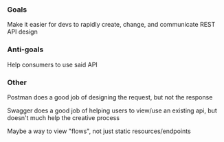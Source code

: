 ### Goals

Make it easier for devs to rapidly create, change, and communicate REST API design

### Anti-goals

Help consumers to use said API

### Other

Postman does a good job of designing the request, but not the response

Swagger does a good job of helping users to view/use an existing api, but doesn't much help the creative process

Maybe a way to view "flows", not just static resources/endpoints